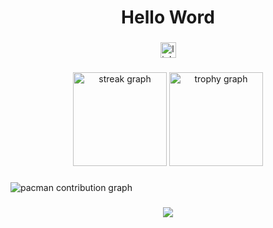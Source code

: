 <h1 align="center">Hello Word</h1>

###

<div align="center">
  <img src="https://img.shields.io/static/v1?message=LinkedIn&logo=linkedin&label=&color=0077B5&logoColor=white&labelColor=&style=for-the-badge" height="25" alt="linkedin logo"  />
</div>

###

<div align="center">
  <img src="https://streak-stats.demolab.com?user=VitorAlmeidaDuarte&locale=en&mode=daily&theme=dracula&hide_border=false&border_radius=5&order=3" height="150" alt="streak graph"  />
  <img src="https://github-profile-trophy.vercel.app?username=VitorAlmeidaDuarte&theme=dracula&column=-1&row=1&margin-w=8&margin-h=8&no-bg=false&no-frame=false&order=4" height="150" alt="trophy graph"  />
</div>

###

<picture>
  <source media="(prefers-color-scheme: dark)" srcset="https://raw.githubusercontent.com/VitorAlmeidaDuarte/VitorAlmeidaDuarte/output/pacman-contribution-graph-dark.svg">
  <source media="(prefers-color-scheme: light)" srcset="https://raw.githubusercontent.com/VitorAlmeidaDuarte/VitorAlmeidaDuarte/output/pacman-contribution-graph.svg">
  <img alt="pacman contribution graph" src="https://raw.githubusercontent.com/VitorAlmeidaDuarte/VitorAlmeidaDuarte/output/pacman-contribution-graph.svg">
</picture>

###

<div align="center">
  <img src="https://visitor-badge.laobi.icu/badge?page_id=VitorAlmeidaDuarte.VitorAlmeidaDuarte&"  />
</div>

###
